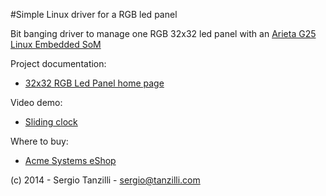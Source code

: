 #Simple Linux driver for a RGB led panel

Bit banging driver to manage one RGB 32x32 led panel with an [Arieta G25 Linux Embedded SoM](http://www.acmesystems.it/arietta)

Project documentation:

* [32x32 RGB Led Panel home page](http://www.acmesystems.it/ledpanel)

Video demo:

* [Sliding clock](http://www.youtube.com/embed/Qszwey7jYl4)

Where to buy:

* [Acme Systems eShop](http://www.acmesystems.it/catalog_arietta)

(c) 2014 - Sergio Tanzilli - sergio@tanzilli.com
